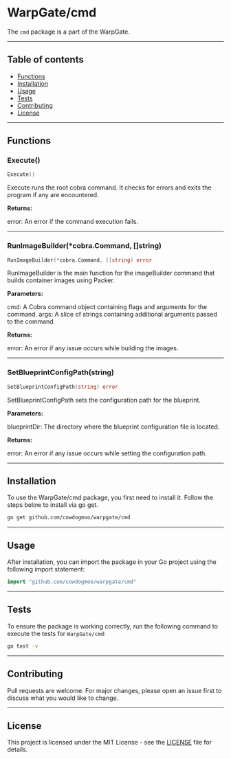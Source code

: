 # WarpGate/cmd

The `cmd` package is a part of the WarpGate.

---

## Table of contents

- [Functions](#functions)
- [Installation](#installation)
- [Usage](#usage)
- [Tests](#tests)
- [Contributing](#contributing)
- [License](#license)

---

## Functions

### Execute()

```go
Execute()
```

Execute runs the root cobra command. It checks for errors and exits
the program if any are encountered.

**Returns:**

error: An error if the command execution fails.

---

### RunImageBuilder(*cobra.Command, []string)

```go
RunImageBuilder(*cobra.Command, []string) error
```

RunImageBuilder is the main function for the imageBuilder command
that builds container images using Packer.

**Parameters:**

cmd: A Cobra command object containing flags and arguments for the command.
args: A slice of strings containing additional arguments passed to the command.

**Returns:**

error: An error if any issue occurs while building the images.

---

### SetBlueprintConfigPath(string)

```go
SetBlueprintConfigPath(string) error
```

SetBlueprintConfigPath sets the configuration path for the blueprint.

**Parameters:**

blueprintDir: The directory where the blueprint configuration file is located.

**Returns:**

error: An error if any issue occurs while setting the configuration path.

---

## Installation

To use the WarpGate/cmd package, you first need to install it.
Follow the steps below to install via go get.

```bash
go get github.com/cowdogmoo/warpgate/cmd
```

---

## Usage

After installation, you can import the package in your Go project
using the following import statement:

```go
import "github.com/cowdogmoo/warpgate/cmd"
```

---

## Tests

To ensure the package is working correctly, run the following
command to execute the tests for `WarpGate/cmd`:

```bash
go test -v
```

---

## Contributing

Pull requests are welcome. For major changes,
please open an issue first to discuss what
you would like to change.

---

## License

This project is licensed under the MIT
License - see the [LICENSE](https://github.com/CowDogMoo/WarpGate/blob/main/LICENSE)
file for details.
